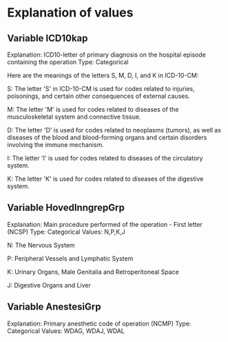 Explanation of values
=====================

Variable ICD10kap
-----------------

Explanation: ICD10-letter of primary diagnosis on the hospital episode containing the operation
Type: Categorical

Here are the meanings of the letters S, M, D, I, and K in ICD-10-CM:

S: The letter 'S' in ICD-10-CM is used for codes related to injuries, poisonings, and certain other consequences of external causes.

M: The letter 'M' is used for codes related to diseases of the musculoskeletal system and connective tissue.

D: The letter 'D' is used for codes related to neoplasms (tumors), as well as diseases of the blood and blood-forming organs and certain disorders involving the immune mechanism.

I: The letter 'I' is used for codes related to diseases of the circulatory system.

K: The letter 'K' is used for codes related to diseases of the digestive system.


Variable HovedInngrepGrp
------------------------

Explanation: Main procedure performed of the operation - First letter (NCSP)
Type: Categorical
Values: N,P,K,J

N: The Nervous System

P: Peripheral Vessels and Lymphatic System

K: Urinary Organs, Male Genitalia and Retroperitoneal Space

J: Digestive Organs and Liver


Variable AnestesiGrp
--------------------

Explanation: Primary anesthetic code of operation (NCMP)
Type: Categorical
Values: WDAG, WDAJ, WDAL
